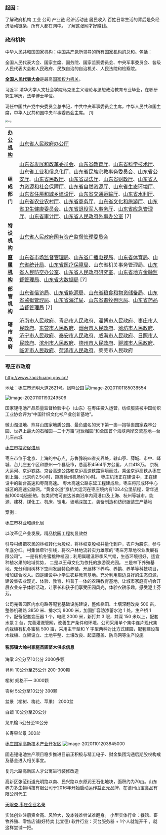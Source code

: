 



### 起因：

了解政府机构 工业 公司 产业链 经济活动链 居民收入 
百姓日常生活的背后是条经济活动链条，所有人都在网中。
了解这张网才好赚钱。



### 政府机构

中华人民共和国国家机构：[中国共产党](https://baike.baidu.com/item/中国共产党/117227)所领导的所有[国家机构](https://baike.baidu.com/item/国家机构/1779733)的总和。包括：

全国人民代表大会、国家主席、国务院、国家监察委员会、中央军事委员会、各级人民代表大会和人民政府、民族自治的自治机关、人民法院和检察院。

[**全国人民代表大会**](https://baike.baidu.com/item/全国人民代表大会/117422)是最高[国家权力机关](https://baike.baidu.com/item/国家权力机关/1084979)。

习近平 清华大学人文社会学院马克思主义理论与思想政治教育专业毕业，在职研究生学历，法学博士学位。

现任中国共产党中央委员会总书记，中共中央军事委员会主席，中华人民共和国主席，中华人民共和国中央军事委员会主席。 [1] 

<img src="https://bkimg.cdn.bcebos.com/pic/94cad1c8a786c917391100e4c73d70cf3ac757d8?x-bce-process=image/watermark,image_d2F0ZXIvYmFpa2UyNzI=,g_7,xp_5,yp_5" alt="img" style="zoom:50%;" /> 

|                                                              |                                                              |
| ------------------------------------------------------------ | ------------------------------------------------------------ |
| **[办公机构](https://baike.baidu.com/item/办公机构/10962226)** | [山东省人民政府办公厅](https://baike.baidu.com/item/山东省人民政府办公厅/9022372) |
| **组成部门**                                                 | [山东省发展和改革委员会](https://baike.baidu.com/item/山东省发展和改革委员会/11004196)、[山东省教育厅](https://baike.baidu.com/item/山东省教育厅/11068278)、[山东省科学技术厅](https://baike.baidu.com/item/山东省科学技术厅/10820187)、[山东省工业和信息化厅](https://baike.baidu.com/item/山东省工业和信息化厅/22957716)、[山东省民族宗教事务委员会](https://baike.baidu.com/item/山东省民族宗教事务委员会/22957707)、[山东省公安厅](https://baike.baidu.com/item/山东省公安厅/10006718)、[山东省民政厅](https://baike.baidu.com/item/山东省民政厅/9351284)、[山东省司法厅](https://baike.baidu.com/item/山东省司法厅/7903141)、[山东省财政厅](https://baike.baidu.com/item/山东省财政厅/9363271)、[山东省人力资源和社会保障厅](https://baike.baidu.com/item/山东省人力资源和社会保障厅/10820671)、[山东省自然资源厅](https://baike.baidu.com/item/山东省自然资源厅/22957690)、[山东省生态环境厅](https://baike.baidu.com/item/山东省生态环境厅/22915231)、[山东省住房和城乡建设厅](https://baike.baidu.com/item/山东省住房和城乡建设厅/3100487)、[山东省交通运输厅](https://baike.baidu.com/item/山东省交通运输厅/10821355)、[山东省水利厅](https://baike.baidu.com/item/山东省水利厅/3538964)、[山东省农业农村厅](https://baike.baidu.com/item/山东省农业农村厅/22915298)、[山东省商务厅](https://baike.baidu.com/item/山东省商务厅/10785682)、[山东省文化和旅游厅](https://baike.baidu.com/item/山东省文化和旅游厅/22915314)、[山东省卫生健康委员会](https://baike.baidu.com/item/山东省卫生健康委员会/22915295)、[山东省退役军人事务厅](https://baike.baidu.com/item/山东省退役军人事务厅/22915280)、[山东省应急管理厅](https://baike.baidu.com/item/山东省应急管理厅/22915277)、[山东省审计厅](https://baike.baidu.com/item/山东省审计厅/11032497)、[山东省人民政府外事办公室](https://baike.baidu.com/item/山东省人民政府外事办公室/10613737) [7] |
| **特设机构**                                                 | [山东省人民政府国有资产监督管理委员会](https://baike.baidu.com/item/山东省人民政府国有资产监督管理委员会/5721514) |
| **[直属机构](https://baike.baidu.com/item/直属机构/6960011)** | [山东省市场监督管理局](https://baike.baidu.com/item/山东省市场监督管理局/22915275)、[山东省广播电视局](https://baike.baidu.com/item/山东省广播电视局/15465096)、[山东省体育局](https://baike.baidu.com/item/山东省体育局/10636578)、[山东省统计局](https://baike.baidu.com/item/山东省统计局/10613566)、[山东省医疗保障局](https://baike.baidu.com/item/山东省医疗保障局/22915272)、山东省机关事务管理局、[山东省人民防空办公室](https://baike.baidu.com/item/山东省人民防空办公室/9029004)、[山东省人民政府研究室](https://baike.baidu.com/item/山东省人民政府研究室/9030586)、[山东省地方金融监督管理局](https://baike.baidu.com/item/山东省地方金融监督管理局/23111633)、[山东省大数据局](https://baike.baidu.com/item/山东省大数据局/22915313) [7] |
| **部管机构**                                                 | [山东省信访局](https://baike.baidu.com/item/山东省信访局/23117909)、[山东省能源局](https://baike.baidu.com/item/山东省能源局/1519015)、[山东省粮食和物资储备局](https://baike.baidu.com/item/山东省粮食和物资储备局/23117155)、[山东省监狱管理局](https://baike.baidu.com/item/山东省监狱管理局/12721641)、[山东省海洋局](https://baike.baidu.com/item/山东省海洋局/22915296)、[山东省畜牧兽医局](https://baike.baidu.com/item/山东省畜牧兽医局/9034037)、[山东省药品监督管理局](https://baike.baidu.com/item/山东省药品监督管理局/16557805) [7] |
| **辖市政府**                                                 | [济南市人民政府](https://baike.baidu.com/item/济南市人民政府/6104404)、[青岛市人民政府](https://baike.baidu.com/item/青岛市人民政府/8327236)、[淄博市人民政府](https://baike.baidu.com/item/淄博市人民政府/810519)、[枣庄市人民政府](https://baike.baidu.com/item/枣庄市人民政府/4228627)、[东营市人民政府](https://baike.baidu.com/item/东营市人民政府/4383980)、[烟台市人民政府](https://baike.baidu.com/item/烟台市人民政府/7795628)、[潍坊市人民政府](https://baike.baidu.com/item/潍坊市人民政府/7800734)、[济宁市人民政府](https://baike.baidu.com/item/济宁市人民政府/4384944)、[泰安市人民政府](https://baike.baidu.com/item/泰安市人民政府/8120168)、[威海市人民政府](https://baike.baidu.com/item/威海市人民政府/7797860)、[日照市人民政府](https://baike.baidu.com/item/日照市人民政府/7798878)、[滨州市人民政府](https://baike.baidu.com/item/滨州市人民政府/4386001)、[德州市人民政府](https://baike.baidu.com/item/德州市人民政府/4387875)、[聊城市人民政府](https://baike.baidu.com/item/聊城市人民政府/5062511)、[临沂市人民政府](https://baike.baidu.com/item/临沂市人民政府/8116168)、[菏泽市人民政府](https://baike.baidu.com/item/菏泽市人民政府/7160052)、莱芜市人民政府 |

### 枣庄市政府

http://www.zaozhuang.gov.cn/

地址：枣庄市光明大道2621号。凤鸣公园
 ![image-20201101185038554](https://cdn.jsdelivr.net/gh/k2easy/picgo/2020/11/0120201101185038.png)

 ![image-20201101193249506](https://cdn.jsdelivr.net/gh/k2easy/picgo/2020/11/0120201101193249.png)



国家锂电池产品质量监督检验中心（山东）在枣庄投入运营。纺织服装被中国纺织工业协会评为“中国针织文化衫产业创新基地”。

微山湖湿地、熊耳山国家地质公园、最负盛名的天下第一崮—抱犊崮国家森林公园、世界上最大的石榴园—二十万亩“冠世榴园”和全国首个海峡两岸交流基地—台儿庄古城

 [枣庄市投资促进局](http://stzcjj.zaozhuang.gov.cn/)

枣庄市位于北京、上海的中心点，苏鲁豫皖四省交界处，辖山亭、薛城、市中、峄城、台儿庄五个区和滕州一个县级市，总面积4564平方公里，人口418万。
京杭大运河、京沪铁路、京台高速公路和京沪高速铁路穿境而过。乘坐京沪高铁从枣庄到上海、北京约2.5小时，距离徐州机场约1小时。
枣庄机场正在建设中，正在建设中的新台高速和枣菏高速。
枣木高速公路东延工程建成后，枣庄将形成环中心城区的高速公路网。“黄金水道”京杭大运河在枣庄境内有108.4公里航程，常年通航1000吨级船舶，各类货物可直达苏南沿岸内河港口及上海、杭州等城市。能源、建材、煤化工、机床、锂电、玻璃深加工、装备制造和纺织服装生产基地

案例：

枣庄市林业和绿化局

以改革促产业发展，精品桃园工程初显效益

引导村级把农民的林权转化为股权，将林权变股权并量化到户，农户为股东，参与年底分红。村集体牵针引线，将农户林地流转实力雄厚的“枣庄芳草地农业发展有限公司”。
一是有机冬蜜桃种植园；利用属暖温带季风气候，生态环境很好，适宜种植水果的地域优势，
二是以王母文化为依托的旅游观光园。
三是林下养殖基地。充分利用树林下空间发展特色养殖，开展林下养鸡、养鹅、养羊等科技项目，增加综合收入。四是建设中小学生农耕教育基地。充分利用周边良好的生态资源，建设集农业观光、体验、教育、科普于一体的农耕教育基地，让城市家庭有机会开展农业亲子体验活动，让家长和孩子们享受田园风光，体验农耕乐趣，感受泥土芬芳。

公司完善园区内水电路等配套基础设施建设，整修梯田、土壤深翻改良 500 亩，整修机耕路 3850 米、排水沟 8000 米，加固扩容防渗蓄水池 1 处，生产桥 1 个，配备配套变压器 1 个，电缆 2000 米，新打井 3 眼，井深 150 米以上，配套水泵 2 台，完善灌溉管网，改善生产条件和环境。公司采用单个集中连片现代集约栽植有机冬蜜桃  500 亩，采用主干型和 Y 字型两种对比方式建园，配套建设苗木栽植、立架设立、土地平整、土壤改良、起垄覆盖、防鸟网等生产设施

#### 税郭镇大岭村家庭苗圃苗木供求信息

海棠   3公分至10公分  2000多颗

皂角   10公分至25公分     200-300颗

榆树   规格不一    3000颗

杏树   5公分至10公分      300颗

盆景（榆树、梅花、苹果）  2000盆    

白蜡   10公分至20公分

龙爪榆   5公分至10公分

长寿果盆景   300盆

[枣庄国家高新技术产业开发区](http://www.zzctp.gov.cn/jrgx/)
 ![image-20201101203845000](https://cdn.jsdelivr.net/gh/k2easy/picgo/2020/11/0120201101203845.png)

  固态锂电池生产项目稳步推进目前正积极与精工电子、财金集团沟通后期股权构成及基金进入相关事宜。 

复元六路高新区人才公寓进行装修改造

高新区张范街道光明路以南、民兴路以东原润王石化地块，面积约为70亩。山东养力多生物科技有限公司于2016年开始启动运作益正元品牌，在德州山宝食品有限公司代工

[天眼查 枣庄企业名录](https://www.tianyancha.com/search?base=zaozhuang)

实体创业注册资金高、风险大，没本钱难尝试难翻身。
小型实体行业：餐馆、畜牧养殖、零售店铺(好特卖 比宜德)
软件行业：买台服务器 + 1个人就能开干 ，就这样尝试一把。

 



